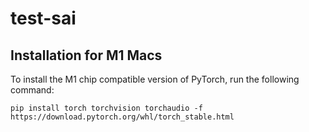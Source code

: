 # test-sai

## Installation for M1 Macs

To install the M1 chip compatible version of PyTorch, run the following command:

```
pip install torch torchvision torchaudio -f https://download.pytorch.org/whl/torch_stable.html
```